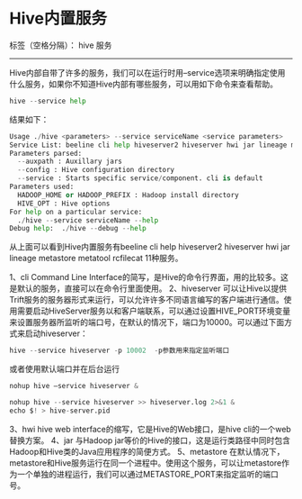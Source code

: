 # Hive内置服务

标签（空格分隔）： hive 服务

---

Hive内部自带了许多的服务，我们可以在运行时用–service选项来明确指定使用什么服务，如果你不知道Hive内部有哪些服务，可以用如下命令来查看帮助。
```python 
hive --service help
```
结果如下：
```python
Usage ./hive <parameters> --service serviceName <service parameters>
Service List: beeline cli help hiveserver2 hiveserver hwi jar lineage metastore metatool rcfilecat 
Parameters parsed:
  --auxpath : Auxillary jars 
  --config : Hive configuration directory
  --service : Starts specific service/component. cli is default
Parameters used:
  HADOOP_HOME or HADOOP_PREFIX : Hadoop install directory
  HIVE_OPT : Hive options
For help on a particular service:
  ./hive --service serviceName --help
Debug help:  ./hive --debug --help
```
从上面可以看到Hive内置服务有beeline cli help hiveserver2 hiveserver hwi jar lineage metastore metatool rcfilecat 11种服务。

1、cli
Command Line Interface的简写，是Hive的命令行界面，用的比较多。这是默认的服务，直接可以在命令行里面使用。
2、hiveserver
 可以让Hive以提供Trift服务的服务器形式来运行，可以允许许多不同语言编写的客户端进行通信。使用需要启动HiveServer服务以和客户端联系，可以通过设置HIVE_PORT环境变量来设置服务器所监听的端口号，在默认的情况下，端口为10000。可以通过下面方式来启动hiveserver：
```python 
hive --service hiveserver -p 10002  -p参数用来指定监听端口
```
或者使用默认端口并在后台运行
```python 
nohup hive –service hiveserver & 
```
```python
nohup hive --service hiveserver >> hiveserver.log 2>&1 &
echo $! > hive-server.pid
```
3、hwi
hive web interface的缩写，它是Hive的Web接口，是hive cli的一个web替换方案。
4、jar
与Hadoop jar等价的Hive的接口，这是运行类路径中同时包含Hadoop和Hive类的Java应用程序的简便方式。
5、metastore
 在默认情况下，metastore和Hive服务运行在同一个进程中。使用这个服务，可以让metastore作为一个单独的进程运行，我们可以通过METASTORE_PORT来指定监听的端口号。